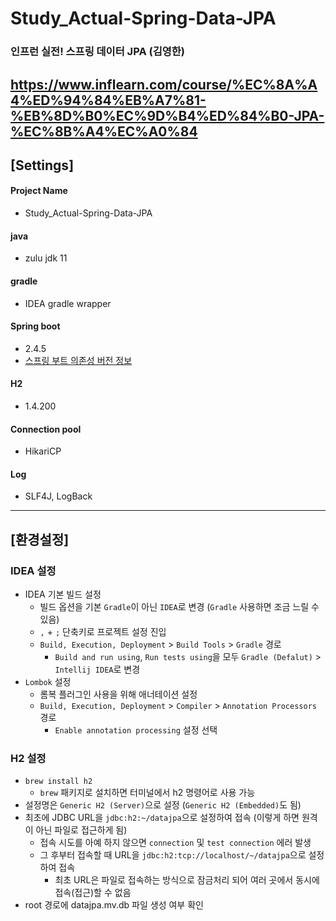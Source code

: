 # Study_Actual-Spring-Data-JPA
### 인프런 실전! 스프링 데이터 JPA (김영한)
https://www.inflearn.com/course/%EC%8A%A4%ED%94%84%EB%A7%81-%EB%8D%B0%EC%9D%B4%ED%84%B0-JPA-%EC%8B%A4%EC%A0%84
-----

## [Settings]
#### Project Name
* Study_Actual-Spring-Data-JPA
#### java
* zulu jdk 11
#### gradle
* IDEA gradle wrapper
#### Spring boot
* 2.4.5
* [스프링 부트 의존성 버전 정보](https://docs.spring.io/spring-boot/docs/current/reference/html/appendix-dependency-versions.html#dependency-versions)
#### H2
* 1.4.200
#### Connection pool
* HikariCP
#### Log
* SLF4J, LogBack
-----

## [환경설정]

### IDEA 설정
* IDEA 기본 빌드 설정
  * 빌드 옵션을 기본 `Gradle`이 아닌 `IDEA`로 변경 (`Gradle` 사용하면 조금 느릴 수 있음)
  * `,` + `;` 단축키로 프로젝트 설정 진입
  * `Build, Execution, Deployment` > `Build Tools` > `Gradle` 경로
    * `Build and run using`, `Run tests using`을 모두 `Gradle (Defalut)` > `Intellij IDEA`로 변경
* `Lombok` 설정
  * 롬복 플러그인 사용을 위해 애너테이션 설정
  * `Build, Execution, Deployment` > `Compiler` > `Annotation Processors` 경로
    * `Enable annotation processing` 설정 선택

### H2 설정
* `brew install h2`
  * `brew` 패키지로 설치하면 터미널에서 h2 명령어로 사용 가능
* 설정명은 `Generic H2 (Server)`으로 설정 (`Generic H2 (Embedded)`도 됨)
* 최초에 JDBC URL을 `jdbc:h2:~/datajpa`으로 설정하여 접속 (이렇게 하면 원격이 아닌 파일로 접근하게 됨)
  * 접속 시도를 아예 하지 않으면 `connection` 및 `test connection` 에러 발생
  * 그 후부터 접속할 때 URL을 `jdbc:h2:tcp://localhost/~/datajpa`으로 설정하여 접속
    * 최초 URL은 파일로 접속하는 방식으로 잠금처리 되어 여러 곳에서 동시에 접속(접근)할 수 없음
* root 경로에 datajpa.mv.db 파일 생성 여부 확인

